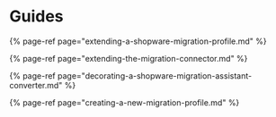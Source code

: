 # Guides

{% page-ref page="extending-a-shopware-migration-profile.md" %}

{% page-ref page="extending-the-migration-connector.md" %}

{% page-ref page="decorating-a-shopware-migration-assistant-converter.md" %}

{% page-ref page="creating-a-new-migration-profile.md" %}




